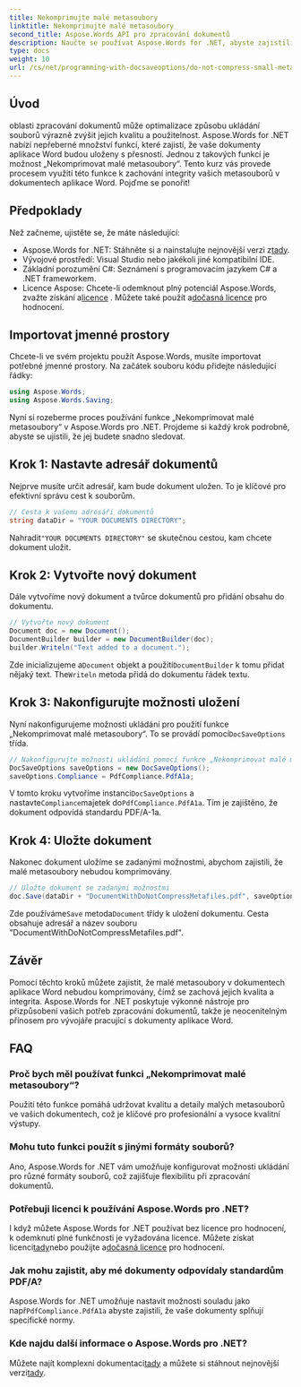 ```yaml
---
title: Nekomprimujte malé metasoubory
linktitle: Nekomprimujte malé metasoubory
second_title: Aspose.Words API pro zpracování dokumentů
description: Naučte se používat Aspose.Words for .NET, abyste zajistili, že malé metasoubory v dokumentech aplikace Word nebudou komprimovány, čímž se zachová jejich kvalita a integrita. Včetně průvodce krok za krokem.
type: docs
weight: 10
url: /cs/net/programming-with-docsaveoptions/do-not-compress-small-metafiles/
---
```

## Úvod

oblasti zpracování dokumentů může optimalizace způsobu ukládání souborů výrazně zvýšit jejich kvalitu a použitelnost. Aspose.Words for .NET nabízí nepřeberné množství funkcí, které zajistí, že vaše dokumenty aplikace Word budou uloženy s přesností. Jednou z takových funkcí je možnost „Nekomprimovat malé metasoubory“. Tento kurz vás provede procesem využití této funkce k zachování integrity vašich metasouborů v dokumentech aplikace Word. Pojďme se ponořit!

## Předpoklady

Než začneme, ujistěte se, že máte následující:

-  Aspose.Words for .NET: Stáhněte si a nainstalujte nejnovější verzi z[tady](https://releases.aspose.com/words/net/).
- Vývojové prostředí: Visual Studio nebo jakékoli jiné kompatibilní IDE.
- Základní porozumění C#: Seznámení s programovacím jazykem C# a .NET frameworkem.
-  Licence Aspose: Chcete-li odemknout plný potenciál Aspose.Words, zvažte získání a[licence](https://purchase.aspose.com/buy) . Můžete také použít a[dočasná licence](https://purchase.aspose.com/temporary-license/) pro hodnocení.

## Importovat jmenné prostory

Chcete-li ve svém projektu použít Aspose.Words, musíte importovat potřebné jmenné prostory. Na začátek souboru kódu přidejte následující řádky:

```csharp
using Aspose.Words;
using Aspose.Words.Saving;
```

Nyní si rozeberme proces používání funkce „Nekomprimovat malé metasoubory“ v Aspose.Words pro .NET. Projdeme si každý krok podrobně, abyste se ujistili, že jej budete snadno sledovat.

## Krok 1: Nastavte adresář dokumentů

Nejprve musíte určit adresář, kam bude dokument uložen. To je klíčové pro efektivní správu cest k souborům.

```csharp
// Cesta k vašemu adresáři dokumentů
string dataDir = "YOUR DOCUMENTS DIRECTORY";
```

 Nahradit`"YOUR DOCUMENTS DIRECTORY"` se skutečnou cestou, kam chcete dokument uložit.

## Krok 2: Vytvořte nový dokument

Dále vytvoříme nový dokument a tvůrce dokumentů pro přidání obsahu do dokumentu.

```csharp
// Vytvořte nový dokument
Document doc = new Document();
DocumentBuilder builder = new DocumentBuilder(doc);
builder.Writeln("Text added to a document.");
```

 Zde inicializujeme a`Document` objekt a použití`DocumentBuilder` k tomu přidat nějaký text. The`Writeln` metoda přidá do dokumentu řádek textu.

## Krok 3: Nakonfigurujte možnosti uložení

 Nyní nakonfigurujeme možnosti ukládání pro použití funkce „Nekomprimovat malé metasoubory“. To se provádí pomocí`DocSaveOptions` třída.

```csharp
// Nakonfigurujte možnosti ukládání pomocí funkce „Nekomprimovat malé metasoubory“.
DocSaveOptions saveOptions = new DocSaveOptions();
saveOptions.Compliance = PdfCompliance.PdfA1a;
```

 V tomto kroku vytvoříme instanci`DocSaveOptions` a nastavte`Compliance`majetek do`PdfCompliance.PdfA1a`. Tím je zajištěno, že dokument odpovídá standardu PDF/A-1a.

## Krok 4: Uložte dokument

Nakonec dokument uložíme se zadanými možnostmi, abychom zajistili, že malé metasoubory nebudou komprimovány.

```csharp
// Uložte dokument se zadanými možnostmi
doc.Save(dataDir + "DocumentWithDoNotCompressMetafiles.pdf", saveOptions);
```

 Zde používáme`Save` metoda`Document` třídy k uložení dokumentu. Cesta obsahuje adresář a název souboru "DocumentWithDoNotCompressMetafiles.pdf".

## Závěr

Pomocí těchto kroků můžete zajistit, že malé metasoubory v dokumentech aplikace Word nebudou komprimovány, čímž se zachová jejich kvalita a integrita. Aspose.Words for .NET poskytuje výkonné nástroje pro přizpůsobení vašich potřeb zpracování dokumentů, takže je neocenitelným přínosem pro vývojáře pracující s dokumenty aplikace Word.

## FAQ

### Proč bych měl používat funkci „Nekomprimovat malé metasoubory“?

Použití této funkce pomáhá udržovat kvalitu a detaily malých metasouborů ve vašich dokumentech, což je klíčové pro profesionální a vysoce kvalitní výstupy.

### Mohu tuto funkci použít s jinými formáty souborů?

Ano, Aspose.Words for .NET vám umožňuje konfigurovat možnosti ukládání pro různé formáty souborů, což zajišťuje flexibilitu při zpracování dokumentů.

### Potřebuji licenci k používání Aspose.Words pro .NET?

 I když můžete Aspose.Words for .NET používat bez licence pro hodnocení, k odemknutí plné funkčnosti je vyžadována licence. Můžete získat licenci[tady](https://purchase.aspose.com/buy)nebo použijte a[dočasná licence](https://purchase.aspose.com/temporary-license/) pro hodnocení.

### Jak mohu zajistit, aby mé dokumenty odpovídaly standardům PDF/A?

 Aspose.Words for .NET umožňuje nastavit možnosti souladu jako např`PdfCompliance.PdfA1a` abyste zajistili, že vaše dokumenty splňují specifické normy.

### Kde najdu další informace o Aspose.Words pro .NET?

 Můžete najít komplexní dokumentaci[tady](https://reference.aspose.com/words/net/) a můžete si stáhnout nejnovější verzi[tady](https://releases.aspose.com/words/net/).
